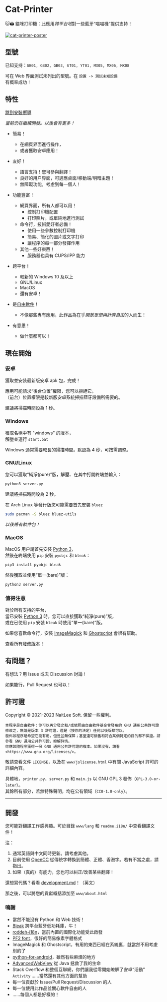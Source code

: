 
# Cat-Printer

🐱🖨 貓咪打印機：此應用*跨平台地*對一些藍牙“喵喵機”提供支持！

[![cat-printer-poster](https://repository-images.githubusercontent.com/403563361/93e32942-856c-4552-a8b0-b03c0976a3a7)](https://repository-images.githubusercontent.com/403563361/93e32942-856c-4552-a8b0-b03c0976a3a7)

## 型號

已知支持：`GB01, GB02, GB03, GT01, YT01, MX05, MX06, MX08`

可在 Web 界面測試未列出的型號。在 `設置 -> 測試未知設備`  
有概率成功！

## 特性

[跳到安裝嚮導](#現在開始)

*當前仍在繼續開發。以後會有更多！*

- 簡易！
  - 在網頁界面進行操作，
  - 或者獲取安卓應用！

- 友好！
  - 語言支持！您可參與翻譯！
  - 良好的用户界面，可適應桌面/移動端/明暗主題！
  - 無障礙功能，考慮到每一個人！

- 功能豐富！
  - 網頁界面，所有人都可以用！
    - 控制打印機配置
    - 打印照片，或單純地進行測試
  - 命令行，技術愛好者必備！
    - 使用一些參數控制打印機
    - 簡易、簡化的圖片或文字打印
    - 讓程序的每一部分發揮作用
  - 其他一些好東西！
    - 服務器也具有 CUPS/IPP 能力

- 跨平台！
  - 較新的 Windows 10 及以上
  - GNU/Linux
  - MacOS
  - 還有安卓！

- 是[自由軟件](https://www.gnu.org/philosophy/free-sw.html)！
  - 不像那些專有應用，此作品為在乎*開放思想與計算自由*的人而生！

- 有意思！
  - 做什麼都可以！

## 現在開始

### 安卓

獲取並安裝最新版安卓 apk 包，完成！

應用可能請求“後台位置”權限，您可以拒絕它。  
（前台）位置權限是較新版安卓系統掃描藍牙設備所需要的。

建議將掃描時間設為 1 秒。

### Windows

獲取名稱中有 "windows" 的版本，  
解壓並運行 `start.bat`

Windows 通常需要較長的掃描時間。默認為 4 秒，可按需調整。

### GNU/Linux

您可以獲取“純淨(pure)”版，解壓、在其中打開終端並輸入：  
```bash
python3 server.py
```

建議將掃描時間設為 2 秒。

在 Arch Linux 等發行版您可能需要首先安裝 `bluez`  
```bash
sudo pacman -S bluez bluez-utils
```

*以後將有軟件包！*

### MacOS

MacOS 用户請首先安裝 [Python 3](https://www.python.org/)，  
然後在終端使用 `pip` 安裝 `pyobjc` 和 `bleak`：
```bash
pip3 install pyobjc bleak
```

然後獲取並使用“單一(bare)”版：  
```bash
python3 server.py
```

### 值得注意

對於所有支持的平台，  
當已安裝 [Python 3](https://www.python.org/) 時，您可以直接獲取“純淨(pure)”版，  
或在已使用 `pip` 安裝 `bleak` 時使用“單一(bare)”版。

如果您喜歡命令行，安裝 [ImageMagick](https://imagemagick.org/) 和 [Ghostscript](https://ghostscript.com/) 會很有幫助。

查看所有[發佈版本](https://github.com/NaitLee/Cat-Printer/releases)！

## 有問題？

有想法？用 Issue 或去 Discussion 討論！

如果能行，Pull Request 也可以！

## 許可證

Copyright © 2021-2023 NaitLee Soft. 保留一些權利。

```
本程序是自由軟件：你可以再分發之和/或依照由自由軟件基金會發布的 GNU 通用公共許可證修改之，無論是版本 3 許可證，還是（按你的決定）任何以後版都可以。
發佈該程序是希望它能有用，但是並無保障；甚至連可銷售和符合某個特定的目的都不保證。請參看 GNU 通用公共許可證，瞭解詳情。
你應該隨程序獲得一份 GNU 通用公共許可證的複本。如果沒有，請看 <https://www.gnu.org/licenses/>。 
```

敬請查看文件 `LICENSE`，以及在 `www/jslicense.html` 中有關 JavaScript 許可的詳細內容。

具體地，`printer.py`，`server.py` 和 `main.js` 以 GNU GPL 3 發佈（`GPL-3.0-or-later`）。  
其餘所有部分，若無特殊聲明，均在公有領域（`CC0-1.0-only`）。

--------

## 開發

您可能對翻譯工作感興趣。可於目錄 `www/lang` 和 `readme.i18n/` 中查看翻譯文件！

注：
1. 通常英語與中文同時更新。請考慮其他。
2. 目前使用 [OpenCC](https://github.com/BYVoid/OpenCC) 從傳統字轉換到簡體、正體、香港字。若有不當之處，請指出。  
3. 如果（真的）有能力，您也可以糾正/改善某些翻譯！

還想寫代碼？看看 [development.md](development.md)！（英文）

那之後，可以將您的貢獻概括添加至 `www/about.html`

### 鳴謝

- 當然不能沒有 Python 和 Web 技術！
- [Bleak](https://bleak.readthedocs.io/en/latest/) 跨平台藍牙低功耗庫，牛！
- [roddeh-i18n](https://github.com/roddeh/i18njs)，當前內置的國際化功能受此啟發
- [PF2 font](http://grub.gibibit.com/New_font_format)，很好的簡易像素字體格式
- ImageMagick 和 Ghostscript，有用的東西已經在系統裏，就當然不用考慮別的了
- [python-for-android](https://python-for-android.readthedocs.io/en/latest/)，雖然有些麻煩的地方
- [AdvancedWebView](https://github.com/delight-im/Android-AdvancedWebView) 從 Java 拯救了我的生命
- Stack Overflow 和整個互聯網，你們讓我從零開始瞭解了安卓“活動” `Activity`
  ……當然還有其他方面的幫助
- 每一位貢獻於 Issue/Pull Request/Discussion 的人
- 每一位使用此作品並關心軟件自由的人
- ……每個人都是好樣的！
